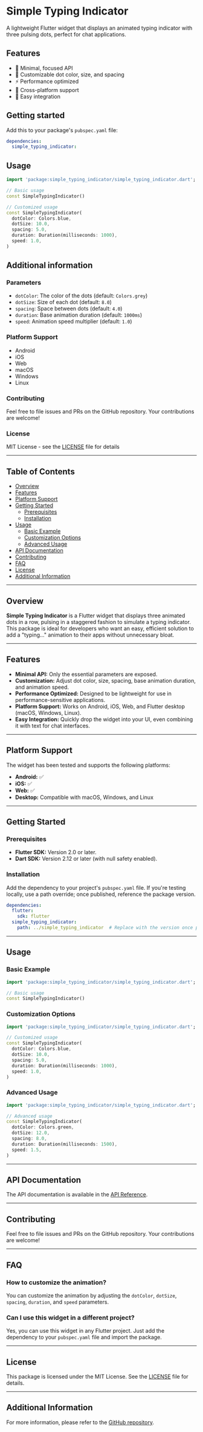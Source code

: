 # Simple Typing Indicator

A lightweight Flutter widget that displays an animated typing indicator with three pulsing dots, perfect for chat applications.

## Features

- 🎯 Minimal, focused API
- 🎨 Customizable dot color, size, and spacing
- ⚡ Performance optimized
- 📱 Cross-platform support
- 🔧 Easy integration

## Getting started

Add this to your package's `pubspec.yaml` file:

```yaml
dependencies:
  simple_typing_indicator:
```

## Usage

```dart
import 'package:simple_typing_indicator/simple_typing_indicator.dart';

// Basic usage
const SimpleTypingIndicator()

// Customized usage
const SimpleTypingIndicator(
  dotColor: Colors.blue,
  dotSize: 10.0,
  spacing: 5.0,
  duration: Duration(milliseconds: 1000),
  speed: 1.0,
)
```

## Additional information

### Parameters

- `dotColor`: The color of the dots (default: `Colors.grey`)
- `dotSize`: Size of each dot (default: `8.0`)
- `spacing`: Space between dots (default: `4.0`)
- `duration`: Base animation duration (default: `1000ms`)
- `speed`: Animation speed multiplier (default: `1.0`)

### Platform Support

- Android
- iOS
- Web
- macOS
- Windows
- Linux

### Contributing

Feel free to file issues and PRs on the GitHub repository. Your contributions are welcome!

### License

MIT License - see the [LICENSE](LICENSE) file for details

---

## Table of Contents

- [Overview](#overview)
- [Features](#features)
- [Platform Support](#platform-support)
- [Getting Started](#getting-started)
  - [Prerequisites](#prerequisites)
  - [Installation](#installation)
- [Usage](#usage)
  - [Basic Example](#basic-example)
  - [Customization Options](#customization-options)
  - [Advanced Usage](#advanced-usage)
- [API Documentation](#api-documentation)
- [Contributing](#contributing)
- [FAQ](#faq)
- [License](#license)
- [Additional Information](#additional-information)

---

## Overview

**Simple Typing Indicator** is a Flutter widget that displays three animated dots in a row, pulsing in a staggered fashion to simulate a typing indicator. This package is ideal for developers who want an easy, efficient solution to add a "typing..." animation to their apps without unnecessary bloat.

---

## Features

- **Minimal API:** Only the essential parameters are exposed.
- **Customization:** Adjust dot color, size, spacing, base animation duration, and animation speed.
- **Performance Optimized:** Designed to be lightweight for use in performance-sensitive applications.
- **Platform Support:** Works on Android, iOS, Web, and Flutter desktop (macOS, Windows, Linux).
- **Easy Integration:** Quickly drop the widget into your UI, even combining it with text for chat interfaces.

---

## Platform Support

The widget has been tested and supports the following platforms:

- **Android:** ✅
- **iOS:** ✅
- **Web:** ✅
- **Desktop:** Compatible with macOS, Windows, and Linux

---

## Getting Started

### Prerequisites

- **Flutter SDK:** Version 2.0 or later.
- **Dart SDK:** Version 2.12 or later (with null safety enabled).

### Installation

Add the dependency to your project's `pubspec.yaml` file. If you're testing locally, use a path override; once published, reference the package version.

```yaml
dependencies:
  flutter:
    sdk: flutter
  simple_typing_indicator:
    path: ../simple_typing_indicator  # Replace with the version once published, e.g., ^1.0.0
```

---

## Usage

### Basic Example

```dart
import 'package:simple_typing_indicator/simple_typing_indicator.dart';

// Basic usage
const SimpleTypingIndicator()
```

### Customization Options

```dart
import 'package:simple_typing_indicator/simple_typing_indicator.dart';

// Customized usage
const SimpleTypingIndicator(
  dotColor: Colors.blue,
  dotSize: 10.0,
  spacing: 5.0,
  duration: Duration(milliseconds: 1000),
  speed: 1.0,
)
```

### Advanced Usage

```dart
import 'package:simple_typing_indicator/simple_typing_indicator.dart';

// Advanced usage
const SimpleTypingIndicator(
  dotColor: Colors.green,
  dotSize: 12.0,
  spacing: 8.0,
  duration: Duration(milliseconds: 1500),
  speed: 1.5,
)
```

---

## API Documentation

The API documentation is available in the [API Reference](https://pub.dev/documentation/simple_typing_indicator/latest/simple_typing_indicator/SimpleTypingIndicator-class.html).

---

## Contributing

Feel free to file issues and PRs on the GitHub repository. Your contributions are welcome!

---

## FAQ

### How to customize the animation?

You can customize the animation by adjusting the `dotColor`, `dotSize`, `spacing`, `duration`, and `speed` parameters.

### Can I use this widget in a different project?

Yes, you can use this widget in any Flutter project. Just add the dependency to your `pubspec.yaml` file and import the package.

---

## License

This package is licensed under the MIT License. See the [LICENSE](LICENSE) file for details.

---

## Additional Information

For more information, please refer to the [GitHub repository](https://github.com/your-username/simple_typing_indicator).